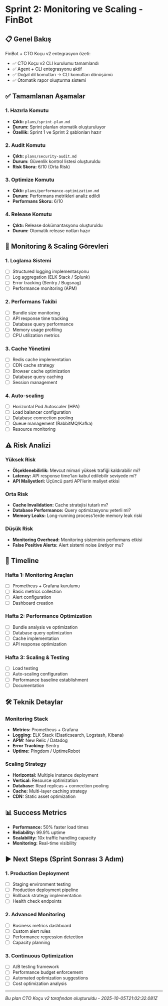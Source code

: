 # Sprint 2: Monitoring ve Scaling - FinBot

## 📋 Genel Bakış
FinBot + CTO Koçu v2 entegrasyon özeti:
- ✅ CTO Koçu v2 CLI kurulumu tamamlandı
- ✅ Agent + CLI entegrasyonu aktif
- ✅ Doğal dil komutları → CLI komutları dönüşümü
- ✅ Otomatik rapor oluşturma sistemi

## ✅ Tamamlanan Aşamalar

### 1. Hazırla Komutu
- **Çıktı:** `plans/sprint-plan.md`
- **Durum:** Sprint planları otomatik oluşturuluyor
- **Özellik:** Sprint 1 ve Sprint 2 şablonları hazır

### 2. Audit Komutu  
- **Çıktı:** `plans/security-audit.md`
- **Durum:** Güvenlik kontrol listesi oluşturuldu
- **Risk Skoru:** 6/10 (Orta Risk)

### 3. Optimize Komutu
- **Çıktı:** `plans/performance-optimization.md`
- **Durum:** Performans metrikleri analiz edildi
- **Performans Skoru:** 6/10

### 4. Release Komutu
- **Çıktı:** Release dokümantasyonu oluşturuldu
- **Durum:** Otomatik release notları hazır

## 🎯 Monitoring & Scaling Görevleri

### 1. Loglama Sistemi
- [ ] Structured logging implementasyonu
- [ ] Log aggregation (ELK Stack / Splunk)
- [ ] Error tracking (Sentry / Bugsnag)
- [ ] Performance monitoring (APM)

### 2. Performans Takibi
- [ ] Bundle size monitoring
- [ ] API response time tracking
- [ ] Database query performance
- [ ] Memory usage profiling
- [ ] CPU utilization metrics

### 3. Cache Yönetimi
- [ ] Redis cache implementation
- [ ] CDN cache strategy
- [ ] Browser cache optimization
- [ ] Database query caching
- [ ] Session management

### 4. Auto-scaling
- [ ] Horizontal Pod Autoscaler (HPA)
- [ ] Load balancer configuration
- [ ] Database connection pooling
- [ ] Queue management (RabbitMQ/Kafka)
- [ ] Resource monitoring

## ⚠️ Risk Analizi

### Yüksek Risk
- **Ölçeklenebilirlik:** Mevcut mimari yüksek trafiği kaldırabilir mi?
- **Latency:** API response time'ları kabul edilebilir seviyede mi?
- **API Maliyetleri:** Üçüncü parti API'lerin maliyet etkisi

### Orta Risk  
- **Cache Invalidation:** Cache stratejisi tutarlı mı?
- **Database Performance:** Query optimizasyonu yeterli mi?
- **Memory Leaks:** Long-running process'lerde memory leak riski

### Düşük Risk
- **Monitoring Overhead:** Monitoring sisteminin performans etkisi
- **False Positive Alerts:** Alert sistemi noise üretiyor mu?

## 📅 Timeline

### Hafta 1: Monitoring Araçları
- [ ] Prometheus + Grafana kurulumu
- [ ] Basic metrics collection
- [ ] Alert configuration
- [ ] Dashboard creation

### Hafta 2: Performance Optimization
- [ ] Bundle analysis ve optimization
- [ ] Database query optimization
- [ ] Cache implementation
- [ ] API response optimization

### Hafta 3: Scaling & Testing
- [ ] Load testing
- [ ] Auto-scaling configuration
- [ ] Performance baseline establishment
- [ ] Documentation

## 🛠️ Teknik Detaylar

### Monitoring Stack
- **Metrics:** Prometheus + Grafana
- **Logging:** ELK Stack (Elasticsearch, Logstash, Kibana)
- **APM:** New Relic / Datadog
- **Error Tracking:** Sentry
- **Uptime:** Pingdom / UptimeRobot

### Scaling Strategy
- **Horizontal:** Multiple instance deployment
- **Vertical:** Resource optimization
- **Database:** Read replicas + connection pooling
- **Cache:** Multi-layer caching strategy
- **CDN:** Static asset optimization

## 📊 Success Metrics
- **Performance:** 50% faster load times
- **Reliability:** 99.9% uptime
- **Scalability:** 10x traffic handling capacity
- **Monitoring:** Real-time visibility

## ▶️ Next Steps (Sprint Sonrası 3 Adım)

### 1. Production Deployment
- [ ] Staging environment testing
- [ ] Production deployment pipeline
- [ ] Rollback strategy implementation
- [ ] Health check endpoints

### 2. Advanced Monitoring
- [ ] Business metrics dashboard
- [ ] Custom alert rules
- [ ] Performance regression detection
- [ ] Capacity planning

### 3. Continuous Optimization
- [ ] A/B testing framework
- [ ] Performance budget enforcement
- [ ] Automated optimization suggestions
- [ ] Cost optimization analysis

---
*Bu plan CTO Koçu v2 tarafından oluşturuldu - 2025-10-05T21:02:32.081Z*
